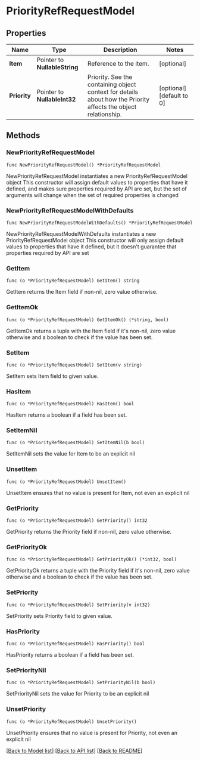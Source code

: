 # PriorityRefRequestModel

## Properties

Name | Type | Description | Notes
------------ | ------------- | ------------- | -------------
**Item** | Pointer to **NullableString** | Reference to the item. | [optional] 
**Priority** | Pointer to **NullableInt32** | Priority.  See the containing object context for details about how the Priority affects the object relationship. | [optional] [default to 0]

## Methods

### NewPriorityRefRequestModel

`func NewPriorityRefRequestModel() *PriorityRefRequestModel`

NewPriorityRefRequestModel instantiates a new PriorityRefRequestModel object
This constructor will assign default values to properties that have it defined,
and makes sure properties required by API are set, but the set of arguments
will change when the set of required properties is changed

### NewPriorityRefRequestModelWithDefaults

`func NewPriorityRefRequestModelWithDefaults() *PriorityRefRequestModel`

NewPriorityRefRequestModelWithDefaults instantiates a new PriorityRefRequestModel object
This constructor will only assign default values to properties that have it defined,
but it doesn't guarantee that properties required by API are set

### GetItem

`func (o *PriorityRefRequestModel) GetItem() string`

GetItem returns the Item field if non-nil, zero value otherwise.

### GetItemOk

`func (o *PriorityRefRequestModel) GetItemOk() (*string, bool)`

GetItemOk returns a tuple with the Item field if it's non-nil, zero value otherwise
and a boolean to check if the value has been set.

### SetItem

`func (o *PriorityRefRequestModel) SetItem(v string)`

SetItem sets Item field to given value.

### HasItem

`func (o *PriorityRefRequestModel) HasItem() bool`

HasItem returns a boolean if a field has been set.

### SetItemNil

`func (o *PriorityRefRequestModel) SetItemNil(b bool)`

 SetItemNil sets the value for Item to be an explicit nil

### UnsetItem
`func (o *PriorityRefRequestModel) UnsetItem()`

UnsetItem ensures that no value is present for Item, not even an explicit nil
### GetPriority

`func (o *PriorityRefRequestModel) GetPriority() int32`

GetPriority returns the Priority field if non-nil, zero value otherwise.

### GetPriorityOk

`func (o *PriorityRefRequestModel) GetPriorityOk() (*int32, bool)`

GetPriorityOk returns a tuple with the Priority field if it's non-nil, zero value otherwise
and a boolean to check if the value has been set.

### SetPriority

`func (o *PriorityRefRequestModel) SetPriority(v int32)`

SetPriority sets Priority field to given value.

### HasPriority

`func (o *PriorityRefRequestModel) HasPriority() bool`

HasPriority returns a boolean if a field has been set.

### SetPriorityNil

`func (o *PriorityRefRequestModel) SetPriorityNil(b bool)`

 SetPriorityNil sets the value for Priority to be an explicit nil

### UnsetPriority
`func (o *PriorityRefRequestModel) UnsetPriority()`

UnsetPriority ensures that no value is present for Priority, not even an explicit nil

[[Back to Model list]](../README.md#documentation-for-models) [[Back to API list]](../README.md#documentation-for-api-endpoints) [[Back to README]](../README.md)


